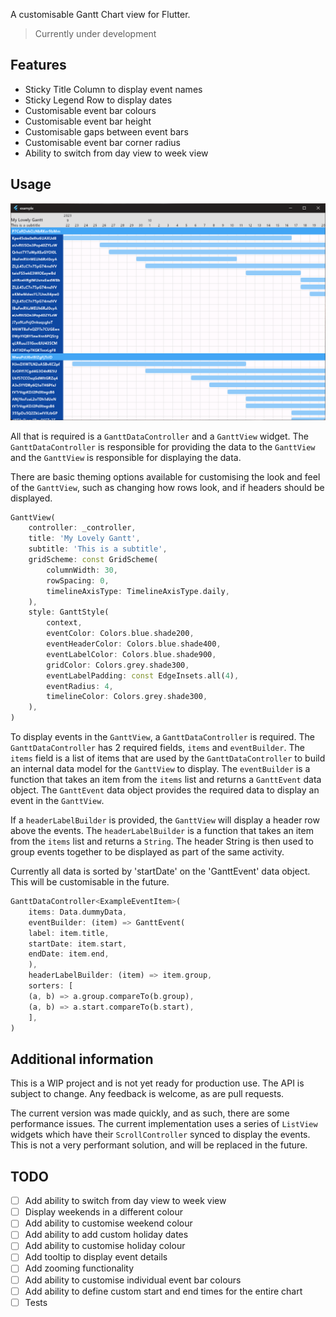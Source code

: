 A customisable Gantt Chart view for Flutter.
> Currently under development

## Features

- Sticky Title Column to display event names
- Sticky Legend Row to display dates 
- Customisable event bar colours
- Customisable event bar height
- Customisable gaps between event bars
- Customisable event bar corner radius
- Ability to switch from day view to week view

## Usage

![Gantt Example](/assets/example.png)

All that is required is a `GanttDataController` and a `GanttView` widget. The `GanttDataController` is responsible for providing the data to the `GanttView` and the `GanttView` is responsible for displaying the data.

There are basic theming options available for customising the look and feel of the `GanttView`, such as changing how rows look, and if headers should be displayed.

```dart
GanttView(
    controller: _controller,
    title: 'My Lovely Gantt',
    subtitle: 'This is a subtitle',
    gridScheme: const GridScheme(
        columnWidth: 30,
        rowSpacing: 0,
        timelineAxisType: TimelineAxisType.daily,
    ),
    style: GanttStyle(
        context,
        eventColor: Colors.blue.shade200,
        eventHeaderColor: Colors.blue.shade400,
        eventLabelColor: Colors.blue.shade900,
        gridColor: Colors.grey.shade300,
        eventLabelPadding: const EdgeInsets.all(4),
        eventRadius: 4,
        timelineColor: Colors.grey.shade300,
    ),
)
```

To display events in the `GanttView`, a `GanttDataController` is required. The `GanttDataController` has
2 required fields, `items` and `eventBuilder`. The `items` field is a list of items that are used by the `GanttDataController` to build an internal data model for the `GanttView` to display. The `eventBuilder` is a function that takes an item from the `items` list and returns a `GanttEvent` data object. The `GanttEvent` data object provides the required data to display an event in the `GanttView`.

If a `headerLabelBuilder` is provided, the `GanttView` will display a header row above the events. The `headerLabelBuilder` is a function that takes an item from the `items` list and returns a `String`. The header String is then used to group events together to be displayed as part of the same activity.

Currently all data is sorted by 'startDate' on the 'GanttEvent' data object. This will be customisable in the future.


```dart
GanttDataController<ExampleEventItem>(
    items: Data.dummyData,
    eventBuilder: (item) => GanttEvent(
    label: item.title,
    startDate: item.start,
    endDate: item.end,
    ),
    headerLabelBuilder: (item) => item.group,
    sorters: [
    (a, b) => a.group.compareTo(b.group),
    (a, b) => a.start.compareTo(b.start),
    ],
)
```

## Additional information

This is a WIP project and is not yet ready for production use. The API is subject to change. Any feedback is welcome, as are pull requests.

The current version was made quickly, and as such, there are some performance issues. The current implementation uses a series of `ListView` widgets which have their `ScrollController` synced to display the events. This is not a very performant solution, and will be replaced in the future.

## TODO
- [ ] Add ability to switch from day view to week view
- [ ] Display weekends in a different colour
- [ ] Add ability to customise weekend colour
- [ ] Add ability to add custom holiday dates
- [ ] Add ability to customise holiday colour
- [ ] Add tooltip to display event details
- [ ] Add zooming functionality
- [ ] Add ability to customise individual event bar colours
- [ ] Add ability to define custom start and end times for the entire chart
- [ ] Tests